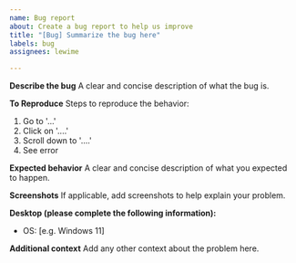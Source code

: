 ```yaml
---
name: Bug report
about: Create a bug report to help us improve
title: "[Bug] Summarize the bug here"
labels: bug
assignees: lewime

---
```


**Describe the bug**
A clear and concise description of what the bug is.

**To Reproduce**
Steps to reproduce the behavior:
1. Go to '...'
2. Click on '....'
3. Scroll down to '....'
4. See error

**Expected behavior**
A clear and concise description of what you expected to happen.

**Screenshots**
If applicable, add screenshots to help explain your problem.

**Desktop (please complete the following information):**
 - OS: [e.g. Windows 11]


**Additional context**
Add any other context about the problem here.
